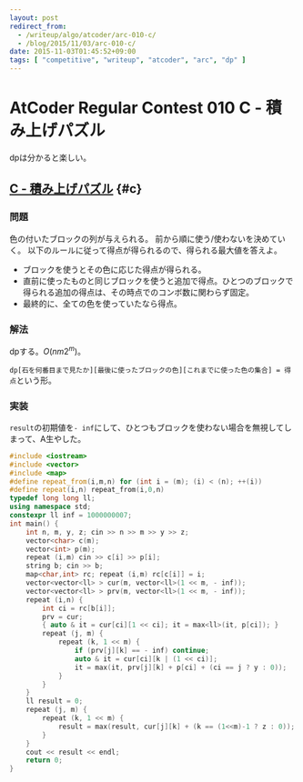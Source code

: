 ```yaml
---
layout: post
redirect_from:
  - /writeup/algo/atcoder/arc-010-c/
  - /blog/2015/11/03/arc-010-c/
date: 2015-11-03T01:45:52+09:00
tags: [ "competitive", "writeup", "atcoder", "arc", "dp" ]
---
```


# AtCoder Regular Contest 010 C - 積み上げパズル

dpは分かると楽しい。

<!-- more -->

## [C - 積み上げパズル](https://beta.atcoder.jp/contests/arc010/tasks/arc010_3) {#c}

### 問題

色の付いたブロックの列が与えられる。
前から順に使う/使わないを決めていく。
以下のルールに従って得点が得られるので、得られる最大値を答えよ。

-   ブロックを使うとその色に応じた得点が得られる。
-   直前に使ったものと同じブロックを使うと追加で得点。ひとつのブロックで得られる追加の得点は、その時点でのコンボ数に関わらず固定。
-   最終的に、全ての色を使っていたなら得点。


### 解法

dpする。$O(nm2^m)$。

`dp[石を何番目まで見たか][最後に使ったブロックの色][これまでに使った色の集合] = 得点`という形。

### 実装

`result`の初期値を`- inf`にして、ひとつもブロックを使わない場合を無視してしまって、A生やした。

``` c++
#include <iostream>
#include <vector>
#include <map>
#define repeat_from(i,m,n) for (int i = (m); (i) < (n); ++(i))
#define repeat(i,n) repeat_from(i,0,n)
typedef long long ll;
using namespace std;
constexpr ll inf = 1000000007;
int main() {
    int n, m, y, z; cin >> n >> m >> y >> z;
    vector<char> c(m);
    vector<int> p(m);
    repeat (i,m) cin >> c[i] >> p[i];
    string b; cin >> b;
    map<char,int> rc; repeat (i,m) rc[c[i]] = i;
    vector<vector<ll> > cur(m, vector<ll>(1 << m, - inf));
    vector<vector<ll> > prv(m, vector<ll>(1 << m, - inf));
    repeat (i,n) {
        int ci = rc[b[i]];
        prv = cur;
        { auto & it = cur[ci][1 << ci]; it = max<ll>(it, p[ci]); }
        repeat (j, m) {
            repeat (k, 1 << m) {
                if (prv[j][k] == - inf) continue;
                auto & it = cur[ci][k | (1 << ci)];
                it = max(it, prv[j][k] + p[ci] + (ci == j ? y : 0));
            }
        }
    }
    ll result = 0;
    repeat (j, m) {
        repeat (k, 1 << m) {
            result = max(result, cur[j][k] + (k == (1<<m)-1 ? z : 0));
        }
    }
    cout << result << endl;
    return 0;
}
```

